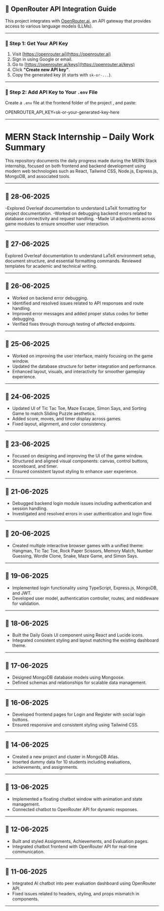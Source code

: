 ## 🧠 OpenRouter API Integration Guide

This project integrates with [OpenRouter.ai](https://openrouter.ai), an API gateway that provides access to various language models (LLMs).

---

### 🔐 Step 1: Get Your API Key

1. Visit [https://openrouter.ai](https://openrouter.ai)
2. Sign in using Google or email.
3. Go to [https://openrouter.ai/keys](https://openrouter.ai/keys)
4. Click **"Create new API key"**.
5. Copy the generated key (it starts with `sk-or-...`).

---

### 📁 Step 2: Add API Key to Your `.env` File

Create a `.env` file at the frontend folder of the project , and paste:

OPENROUTER_API_KEY=sk-or-your-generated-key-here

---

# MERN Stack Internship – Daily Work Summary

This repository documents the daily progress made during the MERN Stack internship, focused on both frontend and backend development using modern web technologies such as React, Tailwind CSS, Node.js, Express.js, MongoDB, and associated tools.

---

## 📅 28-06-2025
-Explored Overleaf documentation to understand LaTeX formatting for project documentation.
-Worked on debugging backend errors related to database connectivity and request handling.
-Made UI adjustments across game modules to ensure smoother user interaction.

---

## 📅 27-06-2025
Explored Overleaf documentation to understand LaTeX environment setup, document structure, and essential formatting commands. Reviewed templates for academic and technical writing.

---

## 📅 26-06-2025
- Worked on backend error debugging.
- Identified and resolved issues related to API responses and route handling.
- Improved error messages and added proper status codes for better debugging.
- Verified fixes through thorough testing of affected endpoints.
  
---

## 📅 25-06-2025
- Worked on improving the user interface, mainly focusing on the game window.
- Updated the database structure for better integration and performance.
- Enhanced layout, visuals, and interactivity for smoother gameplay experience.
  
---

## 📅 24-06-2025
- Updated UI of Tic Tac Toe, Maze Escape, Simon Says, and Sorting Game to match Sliding Puzzle aesthetics.
- Added score, moves, and timer display across games.
- Fixed layout, alignment, and color consistency.

---

## 📅 23-06-2025
- Focused on designing and improving the UI of the game window.
- Structured and aligned visual components: canvas, control buttons, scoreboard, and timer.
- Ensured consistent layout styling to enhance user experience.

---

## 📅 21-06-2025
- Debugged backend login module issues including authentication and session handling.
- Investigated and resolved errors in user authentication and login flow.

---

## 📅 20-06-2025
- Created multiple interactive browser games with a unified theme: Hangman, Tic Tac Toe, Rock Paper Scissors, Memory Match, Number Guessing, Wordle Clone, Snake, Maze Game, and Simon Says.

---

## 📅 19-06-2025
- Implemented login functionality using TypeScript, Express.js, MongoDB, and JWT.
- Developed user model, authentication controller, routes, and middleware for validation.

---

## 📅 18-06-2025
- Built the Daily Goals UI component using React and Lucide icons.
- Integrated consistent styling and layout matching the existing dashboard theme.

---

## 📅 17-06-2025
- Designed MongoDB database models using Mongoose.
- Defined schemas and relationships for scalable data management.

---

## 📅 16-06-2025
- Developed frontend pages for Login and Register with social login buttons.
- Ensured responsive and consistent styling using Tailwind CSS.

---

## 📅 14-06-2025
- Created a new project and cluster in MongoDB Atlas.
- Inserted dummy data for 10 students including evaluations, achievements, and assignments.

---

## 📅 13-06-2025
- Implemented a floating chatbot window with animation and state management.
- Connected chatbot to OpenRouter API for dynamic responses.

---

## 📅 12-06-2025
- Built and styled Assignments, Achievements, and Evaluation pages.
- Integrated chatbot frontend with OpenRouter API for real-time communication.

---

## 📅 11-06-2025
- Integrated AI chatbot into peer evaluation dashboard using OpenRouter API.
- Fixed issues related to headers, styling, and props mismatch in components.

---
